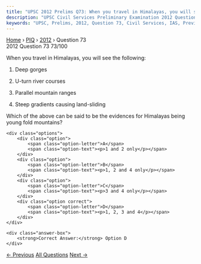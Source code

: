 ```yaml
---
title: "UPSC 2012 Prelims Q73: When you travel in Himalayas, you will see the following: 1...."
description: "UPSC Civil Services Preliminary Examination 2012 Question 73 with options and answer"
keywords: "UPSC, Prelims, 2012, Question 73, Civil Services, IAS, Previous Year Questions"
---
```


<nav class="breadcrumb">
    <a href="../../">Home</a>
    <span>›</span>
    <a href="../">PIQ</a>
    <span>›</span>
    <a href="./">2012</a>
    <span>›</span>
    <span>Question 73</span>
</nav>

<div class="question-header">
    <div class="question-meta">
        <span class="year-badge">2012</span>
        <span class="question-number">Question 73</span>
        <span class="progress">73/100</span>
    </div>
    <div class="progress-bar">
        <div class="progress-fill" style="width: 73.0%"></div>
    </div>
</div>

<div class="question-content">
    <div class="question-text">
        <p>When you travel in Himalayas, you will see the following:</p>
<ol>
<li>
<p>Deep gorges</p>
</li>
<li>
<p>U-turn river courses</p>
</li>
<li>
<p>Parallel mountain ranges</p>
</li>
<li>
<p>Steep gradients causing land-sliding</p>
</li>
</ol>
<p>Which of the above can be said to be the evidences for Himalayas being young fold mountains?</p>
    </div>
    
    <div class="options">
        <div class="option">
            <span class="option-letter">A</span>
            <span class="option-text"><p>1 and 2 only</p></span>
        </div>
        <div class="option">
            <span class="option-letter">B</span>
            <span class="option-text"><p>1, 2 and 4 only</p></span>
        </div>
        <div class="option">
            <span class="option-letter">C</span>
            <span class="option-text"><p>3 and 4 only</p></span>
        </div>
        <div class="option correct">
            <span class="option-letter">D</span>
            <span class="option-text"><p>1, 2, 3 and 4</p></span>
        </div>
    </div>

    <div class="answer-box">
        <strong>Correct Answer:</strong> Option D
    </div>
</div>

<div class="question-nav">
    <a href="../q072-consider-the-following-crops-of-india-1-groundnut/" class="nav-btn prev">← Previous</a>
    <a href="../" class="nav-btn center">All Questions</a>
    <a href="../q074-normally-the-temperature-decreases-with-the-increa/" class="nav-btn next">Next →</a>
</div>
